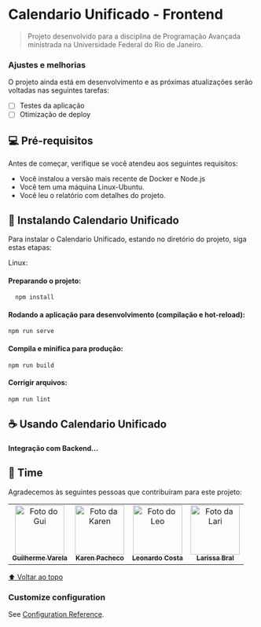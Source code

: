 # Calendario Unificado - Frontend

> Projeto desenvolvido para a disciplina de Programação Avançada ministrada na Universidade Federal do Rio de Janeiro.

### Ajustes e melhorias

O projeto ainda está em desenvolvimento e as próximas atualizações serão voltadas nas seguintes tarefas:

- [ ] Testes da aplicação
- [ ] Otimização de deploy

## 💻 Pré-requisitos

Antes de começar, verifique se você atendeu aos seguintes requisitos:
* Você instalou a versão mais recente de Docker e Node.js
* Você tem uma máquina Linux-Ubuntu.
* Você leu o relatório com detalhes do projeto.

## 🚀 Instalando Calendario Unificado

Para instalar o Calendario Unificado, estando no diretório do projeto, siga estas etapas:

Linux:

#### Preparando o projeto:

```
  npm install
```

#### Rodando a aplicação para desenvolvimento (compilação e hot-reload):
```
npm run serve
```

#### Compila e minifica para produção:
```
npm run build
```

#### Corrigir arquivos:
```
npm run lint
```

## ☕ Usando Calendario Unificado

#### Integração com Backend...

## 🤝 Time

Agradecemos às seguintes pessoas que contribuíram para este projeto:

<table>
  <tr>
    <td align="center">
      <a href="#">
        <img src="https://avatars.githubusercontent.com/u/52808390?v=4" width="100px;" alt="Foto do Gui"/><br>
        <sub>
          <b>Guilherme Varela</b>
        </sub>
      </a>
    </td>
    <td align="center">
      <a href="#">
        <img src="https://avatars.githubusercontent.com/u/64283812?v=4" width="100px;" alt="Foto da Karen"/><br>
        <sub>
          <b>Karen Pacheco</b>
        </sub>
      </a>
    </td>
    <td align="center">
      <a href="#">
        <img src="https://avatars.githubusercontent.com/u/73672642?v=4" width="100px;" alt="Foto do Leo"/><br>
        <sub>
          <b>Leonardo Costa</b>
        </sub>
      </a>
    </td>
    <td align="center">
      <a href="#">
        <img src="https://gitlab.com/uploads/-/system/user/avatar/8412485/avatar.png?width=400" width="100px;" alt="Foto da Lari"/><br>
        <sub>
          <b>Larissa Bral</b>
        </sub>
      </a>
    </td>
  </tr>
</table>

[⬆ Voltar ao topo](#calendario-unificado)<br>




### Customize configuration
See [Configuration Reference](https://cli.vuejs.org/config/).
